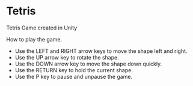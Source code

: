 # Tetris
 Tetris Game created in Unity

How to play the game.

* Use the LEFT and RIGHT arrow keys to move the shape left and right.
* Use the UP arrow key to rotate the shape.
* Use the DOWN arrow key to move the shape down quickly.
* Use the RETURN key to hold the current shape.
* Use the P key to pause and unpause the game.
